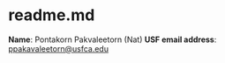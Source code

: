 # readme.md

**Name**:  Pontakorn Pakvaleetorn (Nat)
**USF email address**:  ppakavaleetorn@usfca.edu
